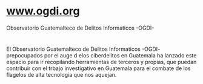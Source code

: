 # www.ogdi.org
Observatorio Guatemalteco de Delitos Informaticos -OGDI-
#
El Observatorio Guatemalteco de Delitos Informaticos -OGDI- prepocupados por el auge d elos ciberdelitos en Guatemala ha lanzado este espacio para ir recopilando herramientas de terceros y propias, que puedan contribuir con el trbajo investigativo en Guatemala para el combate de los flagelos de alta tecnologia que nos aquejan.
